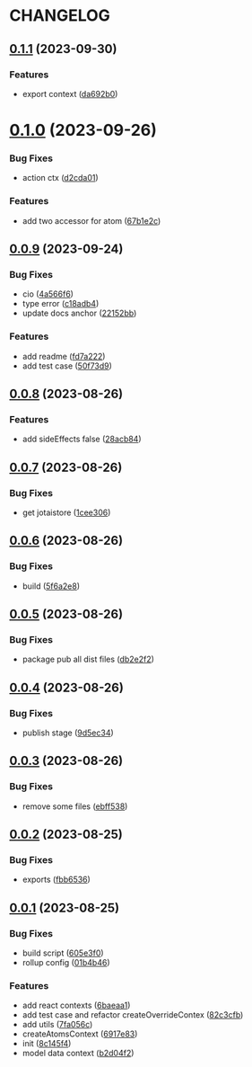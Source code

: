 # CHANGELOG

## [0.1.1](https://github.com/Innei/rollup-typescript-lib/compare/v0.1.0...v0.1.1) (2023-09-30)


### Features

* export context ([da692b0](https://github.com/Innei/rollup-typescript-lib/commit/da692b0e5bac30d222f03a1c0c9124e54248dbef))



# [0.1.0](https://github.com/Innei/rollup-typescript-lib/compare/v0.0.9...v0.1.0) (2023-09-26)


### Bug Fixes

* action ctx ([d2cda01](https://github.com/Innei/rollup-typescript-lib/commit/d2cda01073ae737be619ceb40c01120a21382196))


### Features

* add two accessor for atom ([67b1e2c](https://github.com/Innei/rollup-typescript-lib/commit/67b1e2c46da1fc7323044b3251012884a842db99))



## [0.0.9](https://github.com/Innei/rollup-typescript-lib/compare/v0.0.8...v0.0.9) (2023-09-24)


### Bug Fixes

* cio ([4a566f6](https://github.com/Innei/rollup-typescript-lib/commit/4a566f6a58ef077cd1aab1d51b9de2b325446807))
* type error ([c18adb4](https://github.com/Innei/rollup-typescript-lib/commit/c18adb4c9fc8e98202733cb691294102a1d998c1))
* update docs anchor ([22152bb](https://github.com/Innei/rollup-typescript-lib/commit/22152bb306405571674f31f67064f2435e18f8c4))


### Features

* add readme ([fd7a222](https://github.com/Innei/rollup-typescript-lib/commit/fd7a2226f1f53e9eadaf33ce8cac3746e0e61e2e))
* add test case ([50f73d9](https://github.com/Innei/rollup-typescript-lib/commit/50f73d941b4b76c915f000af17a798d502272ece))



## [0.0.8](https://github.com/Innei/rollup-typescript-lib/compare/v0.0.7...v0.0.8) (2023-08-26)


### Features

* add sideEffects false ([28acb84](https://github.com/Innei/rollup-typescript-lib/commit/28acb84d19011656a521a23c8172b678ff897d2b))



## [0.0.7](https://github.com/Innei/rollup-typescript-lib/compare/v0.0.6...v0.0.7) (2023-08-26)


### Bug Fixes

* get jotaistore ([1cee306](https://github.com/Innei/rollup-typescript-lib/commit/1cee3069d2cef5689d4062e2639ff47390dbe461))



## [0.0.6](https://github.com/Innei/rollup-typescript-lib/compare/v0.0.5...v0.0.6) (2023-08-26)


### Bug Fixes

* build ([5f6a2e8](https://github.com/Innei/rollup-typescript-lib/commit/5f6a2e83e32296fe296deae0aedfbf162eb4a4ce))



## [0.0.5](https://github.com/Innei/rollup-typescript-lib/compare/v0.0.4...v0.0.5) (2023-08-26)


### Bug Fixes

* package pub all dist  files ([db2e2f2](https://github.com/Innei/rollup-typescript-lib/commit/db2e2f2e36cf8d95fb7e848614a087957690366f))



## [0.0.4](https://github.com/Innei/rollup-typescript-lib/compare/v0.0.3...v0.0.4) (2023-08-26)


### Bug Fixes

* publish stage ([9d5ec34](https://github.com/Innei/rollup-typescript-lib/commit/9d5ec349f9d040dc73965116f43dc96a1d0d563d))



## [0.0.3](https://github.com/Innei/rollup-typescript-lib/compare/v0.0.2...v0.0.3) (2023-08-26)


### Bug Fixes

* remove some files ([ebff538](https://github.com/Innei/rollup-typescript-lib/commit/ebff538839147de8098c815c515673f3fd588e1d))



## [0.0.2](https://github.com/Innei/rollup-typescript-lib/compare/v0.0.1...v0.0.2) (2023-08-25)


### Bug Fixes

* exports ([fbb6536](https://github.com/Innei/rollup-typescript-lib/commit/fbb6536b90e26398782adb0dbc74c4a86ed05657))



## [0.0.1](https://github.com/Innei/rollup-typescript-lib/compare/8c145f4e1404c6f54bbc1ef4bd10bbc0ed6ed118...v0.0.1) (2023-08-25)


### Bug Fixes

* build script ([605e3f0](https://github.com/Innei/rollup-typescript-lib/commit/605e3f0a2b7142f8f2f5d592f92c595c2398d997))
* rollup config ([01b4b46](https://github.com/Innei/rollup-typescript-lib/commit/01b4b4693ec9a111dd80acbc96c156fc4da8d9c9))


### Features

* add react contexts ([6baeaa1](https://github.com/Innei/rollup-typescript-lib/commit/6baeaa1314b959e9155b6ecf026c188c0c509183))
* add test case and refactor createOverrideContex ([82c3cfb](https://github.com/Innei/rollup-typescript-lib/commit/82c3cfb633674dc0b9e675937b607596a51b63d5))
* add utils ([7fa056c](https://github.com/Innei/rollup-typescript-lib/commit/7fa056c3d1328512878294153bc243d0bdaa7f6f))
* createAtomsContext ([6917e83](https://github.com/Innei/rollup-typescript-lib/commit/6917e83d098bfc872c216a679b0070254edaa83b))
* init ([8c145f4](https://github.com/Innei/rollup-typescript-lib/commit/8c145f4e1404c6f54bbc1ef4bd10bbc0ed6ed118))
* model data context ([b2d04f2](https://github.com/Innei/rollup-typescript-lib/commit/b2d04f2af9424f161641e9b9f1f93d846149e769))



